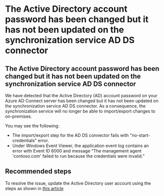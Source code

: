 <properties
	pageTitle="ADtoAADSync_AADConnect_ASC_No_ADDSConnectAcctPwdStatus"
	description="The Active Directory account password has been changed but it has not been updated on the synchronization service AD DS connector"
	infoBubbleText="The Active Directory account password has been changed but it has not been updated on the synchronization service AD DS Connector. See details on the right."
	service="microsoft.aad.iam"
	resource="aadconnect"
	authors="aditis"
	displayOrder="1"
	articleId="ADtoAADSync_AADConnect_ASC_No_ADDSConnectorAcctPwdStatus"
	diagnosticScenario=""
	selfHelpType="Diagnostics"
	resourceTags=""
	productPesIds="14785"
	cloudEnvironments="public"
/>
# The Active Directory account password has been changed but it has not been updated on the synchronization service AD DS connector
<!--issueDescription-->
## The Active Directory account password has been changed but it has not been updated on the synchronization service AD DS connector
We have detected that the Active Directory (AD) account password on your Azure AD Connect server has been changed but it has not been updated on the synchronization service AD DS connector. As a consequence, the synchronization service will no longer be able to import/export changes to on-premises.

You may see the following:

- The import/export step for the AD DS connector fails with "no-start-credentials" error.
- Under Windows Event Viewer, the application event log contains an error with Event ID 6000 and message “The management agent 'contoso.com' failed to run because the credentials were invalid.”
<!--/issueDescription-->
## **Recommended steps**

To resolve the issue, update the Active Directory user account using the steps as shown in [this article](https://docs.microsoft.com/azure/active-directory/connect/active-directory-aadconnectsync-service-manager-ui-connectors#changing-the-ad-ds-account-password)
